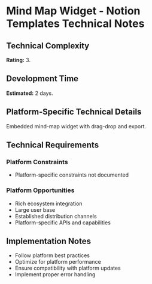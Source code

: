 # Mind Map Widget - Notion Templates Technical Notes

## Technical Complexity
**Rating:** 3.

## Development Time
**Estimated:** 2 days.

## Platform-Specific Technical Details
Embedded mind-map widget with drag-drop and export.

## Technical Requirements

### Platform Constraints
- Platform-specific constraints not documented

### Platform Opportunities
- Rich ecosystem integration
- Large user base
- Established distribution channels
- Platform-specific APIs and capabilities

## Implementation Notes
- Follow platform best practices
- Optimize for platform performance
- Ensure compatibility with platform updates
- Implement proper error handling

